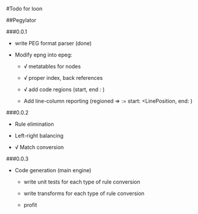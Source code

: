 #Todo for loon

##Pegylator

###0.0.1

- write PEG format parser (done)

- Modify epng into epeg:

	- √ metatables for nodes

	- √ proper index, back references

	- √ add code regions (start, end : <Position>)

	- Add line-column reporting (regioned => <Position> := start: <LinePosition, end: <LinePosition> )

###0.0.2

- Rule elimination

- Left-right balancing 

- √ Match conversion

###0.0.3

- Code generation (main engine)

	- write unit tests for each type of rule conversion

	- write transforms for each type of rule conversion

	- profit
